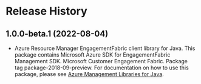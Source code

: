# Release History

## 1.0.0-beta.1 (2022-08-04)

- Azure Resource Manager EngagementFabric client library for Java. This package contains Microsoft Azure SDK for EngagementFabric Management SDK. Microsoft Customer Engagement Fabric. Package tag package-2018-09-preview. For documentation on how to use this package, please see [Azure Management Libraries for Java](https://aka.ms/azsdk/java/mgmt).
